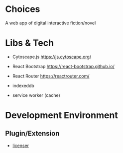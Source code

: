 # Choices

A web app of digital interactive fiction/novel

# Libs & Tech

- Cytoscape.js
  https://js.cytoscape.org/

- React Bootstrap
  https://react-bootstrap.github.io/

- React Router
  https://reactrouter.com/

- indexeddb

- service worker (cache)

# Development Environment
## Plugin/Extension
* [licenser](https://marketplace.visualstudio.com/items?itemName=ymotongpoo.licenser)

